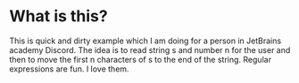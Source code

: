 # What is this? 

This is quick and dirty example which I am doing for a person 
in JetBrains academy Discord. 
The idea is to read string s and number n for the user and then to move the first
n characters of s to the end of the string. Regular expressions are fun. I love them.
